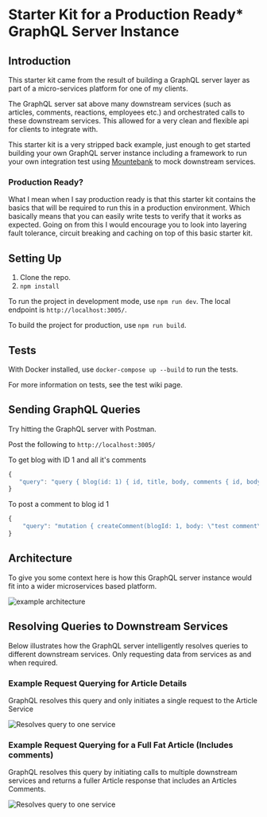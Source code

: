# Starter Kit for a Production Ready* GraphQL Server Instance

## Introduction

This starter kit came from the result of building a GraphQL server layer as part of a micro-services platform for one of my clients.

The GraphQL server sat above many downstream services (such as articles, comments, reactions, employees etc.) and orchestrated calls to these downstream services. This allowed for a very clean and flexible api for clients to integrate with.

This starter kit is a very stripped back example, just enough to get started building your own GraphQL server instance including a framework to run your own integration test using [Mountebank](http://www.mbtest.org) to mock downstream services.

### Production Ready?

What I mean when I say production ready is that this starter kit contains the basics that will be required to run this in a production environment. Which basically means that you can easily write tests to verify that it works as expected. Going on from this I would encourage you to look into layering fault tolerance, circuit breaking and caching on top of this basic starter kit.

## Setting Up
1. Clone the repo.
2. `npm install`

To run the project in development mode, use `npm run dev`. The local endpoint is `http://localhost:3005/`.

To build the project for production, use `npm run build`.

## Tests
With Docker installed, use `docker-compose up --build` to run the tests. 

For more information on tests, see the test wiki page.

## Sending GraphQL Queries

Try hitting the GraphQL server with Postman.


Post the following to `http://localhost:3005/`

To get blog with ID 1 and all it's comments

```javascript
{
   "query": "query { blog(id: 1) { id, title, body, comments { id, body } } }"
}
```

To post a comment to blog id 1
```javascript
{
	"query": "mutation { createComment(blogId: 1, body: \"test comment\") { id, body }}"
}
```
## Architecture
To give you some context here is how this GraphQL server instance would fit into a wider microservices based platform.

![example architecture](https://user-images.githubusercontent.com/410358/39463380-99b19e2a-4d0f-11e8-8b79-8a91622c9a5a.png)

## Resolving Queries to Downstream Services

Below illustrates how the GraphQL server intelligently resolves queries to different downstream services. Only requesting data from services as and when required.

### Example Request Querying for Article Details

GraphQL resolves this query and only initiates a single request to the Article Service

![Resolves query to one service](https://user-images.githubusercontent.com/410358/39463358-7017d110-4d0f-11e8-998b-5506de5ef563.png)

### Example Request Querying for a Full Fat Article (Includes comments)

GraphQL resolves this query by initiating calls to multiple downstream services and returns a fuller Article response that includes an Articles Comments.

![Resolves query to one service](https://user-images.githubusercontent.com/410358/39463375-95279b02-4d0f-11e8-8d51-811e1c26c71c.png)